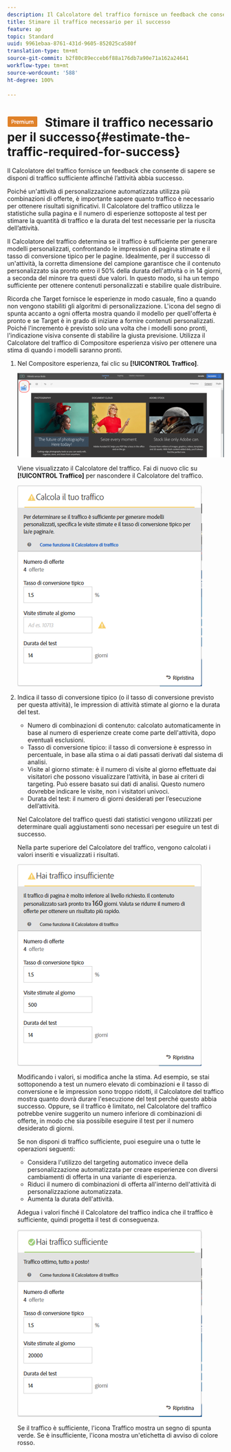 ```yaml
---
description: Il Calcolatore del traffico fornisce un feedback che consente di sapere se disponi di traffico sufficiente affinché l’attività abbia successo.
title: Stimare il traffico necessario per il successo
feature: ap
topic: Standard
uuid: 9961ebaa-8761-431d-9605-852025ca580f
translation-type: tm+mt
source-git-commit: b2f80c89ecceb6f88a176db7a90e71a162a24641
workflow-type: tm+mt
source-wordcount: '588'
ht-degree: 100%

---
```



# ![PREMIUM](/help/assets/premium.png) Stimare il traffico necessario per il successo{#estimate-the-traffic-required-for-success}

Il Calcolatore del traffico fornisce un feedback che consente di sapere se disponi di traffico sufficiente affinché l’attività abbia successo.

Poiché un&#39;attività di personalizzazione automatizzata utilizza più combinazioni di offerte, è importante sapere quanto traffico è necessario per ottenere risultati significativi. Il Calcolatore del traffico utilizza le statistiche sulla pagina e il numero di esperienze sottoposte al test per stimare la quantità di traffico e la durata del test necessarie per la riuscita dell’attività.

Il Calcolatore del traffico determina se il traffico è sufficiente per generare modelli personalizzati, confrontando le impression di pagina stimate e il tasso di conversione tipico per le pagine. Idealmente, per il successo di un&#39;attività, la corretta dimensione del campione garantisce che il contenuto personalizzato sia pronto entro il 50% della durata dell&#39;attività o in 14 giorni, a seconda del minore tra questi due valori. In questo modo, si ha un tempo sufficiente per ottenere contenuti personalizzati e stabilire quale distribuire.

Ricorda che Target fornisce le esperienze in modo casuale, fino a quando non vengono stabiliti gli algoritmi di personalizzazione. L&#39;icona del segno di spunta accanto a ogni offerta mostra quando il modello per quell&#39;offerta è pronto e se Target è in grado di iniziare a fornire contenuti personalizzati. Poiché l&#39;incremento è previsto solo una volta che i modelli sono pronti, l&#39;indicazione visiva consente di stabilire la giusta previsione. Utilizza il Calcolatore del traffico di Compositore esperienza visivo per ottenere una stima di quando i modelli saranno pronti.

1. Nel Compositore esperienza, fai clic su **[!UICONTROL Traffico]**.

   ![Icona Traffico](/help/c-activities/t-automated-personalization/assets/icon-traffic.png)

   Viene visualizzato il Calcolatore del traffico. Fai di nuovo clic su **[!UICONTROL Traffico]** per nascondere il Calcolatore del traffico.

   ![](assets/ap_est.png)

1. Indica il tasso di conversione tipico (o il tasso di conversione previsto per questa attività), le impression di attività stimate al giorno e la durata del test.

   * Numero di combinazioni di contenuto: calcolato automaticamente in base al numero di esperienze create come parte dell&#39;attività, dopo eventuali esclusioni.
   * Tasso di conversione tipico: il tasso di conversione è espresso in percentuale, in base alla stima o ai dati passati derivati dal sistema di analisi.
   * Visite al giorno stimate: è il numero di visite al giorno effettuate dai visitatori che possono visualizzare l’attività, in base ai criteri di targeting. Può essere basato sui dati di analisi. Questo numero dovrebbe indicare le visite, non i visitatori univoci.
   * Durata del test: il numero di giorni desiderati per l’esecuzione dell’attività.

   Nel Calcolatore del traffico questi dati statistici vengono utilizzati per determinare quali aggiustamenti sono necessari per eseguire un test di successo.

   Nella parte superiore del Calcolatore del traffico, vengono calcolati i valori inseriti e visualizzati i risultati.

   ![](assets/ap_est_no.png)

   Modificando i valori, si modifica anche la stima. Ad esempio, se stai sottoponendo a test un numero elevato di combinazioni e il tasso di conversione e le impression sono troppo ridotti, il Calcolatore del traffico mostra quanto dovrà durare l&#39;esecuzione del test perché questo abbia successo. Oppure, se il traffico è limitato, nel Calcolatore del traffico potrebbe venire suggerito un numero inferiore di combinazioni di offerte, in modo che sia possibile eseguire il test per il numero desiderato di giorni.

   Se non disponi di traffico sufficiente, puoi eseguire una o tutte le operazioni seguenti:

   * Considera l&#39;utilizzo del targeting automatico invece della personalizzazione automatizzata per creare esperienze con diversi cambiamenti di offerta in una variante di esperienza.
   * Riduci il numero di combinazioni di offerta all&#39;interno dell&#39;attività di personalizzazione automatizzata.
   * Aumenta la durata dell&#39;attività.

   Adegua i valori finché il Calcolatore del traffico indica che il traffico è sufficiente, quindi progetta il test di conseguenza.

   ![](assets/ap_est_yes.png)

   Se il traffico è sufficiente, l&#39;icona Traffico mostra un segno di spunta verde. Se è insufficiente, l&#39;icona mostra un&#39;etichetta di avviso di colore rosso.
